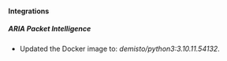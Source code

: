 #### Integrations
##### ARIA Packet Intelligence
- Updated the Docker image to: *demisto/python3:3.10.11.54132*.
